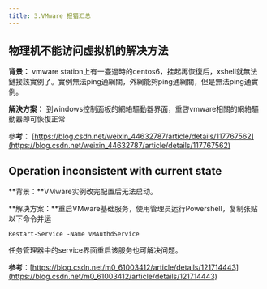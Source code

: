 ```yaml
---
title: 3.VMware 报错汇总
---
```

## **物理机不能访问虚拟机的解决方法**

**背景：** vmware station上有一臺過時的centos6，挂起再恢復后，xshell就無法鏈接該實例了。實例無法ping通網關，外網能夠ping通網關，但是無法ping通實例。

**解決方案：** 到windows控制面板的網絡驅動器界面，重啓vmware相關的網絡驅動器即可恢復正常

參**考：** [https://blog.csdn.net/weixin_44632787/article/details/117767562](https://blog.csdn.net/weixin_44632787/article/details/117767562)

## Operation inconsistent with current state

**背景：**VMware实例改完配置后无法启动。

**解决方案：**重启VMware基础服务，使用管理员运行Powershell，复制张贴以下命令并运

```
Restart-Service -Name VMAuthdService
```

任务管理器中的service界面重启该服务也可解决问题。

**参考**：[https://blog.csdn.net/m0_61003412/article/details/121714443](https://blog.csdn.net/m0_61003412/article/details/121714443)
